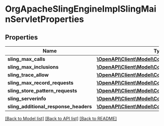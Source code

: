 # OrgApacheSlingEngineImplSlingMainServletProperties

## Properties
Name | Type | Description | Notes
------------ | ------------- | ------------- | -------------
**sling_max_calls** | [**\OpenAPI\Client\Model\ConfigNodePropertyInteger**](ConfigNodePropertyInteger.md) |  | [optional] 
**sling_max_inclusions** | [**\OpenAPI\Client\Model\ConfigNodePropertyInteger**](ConfigNodePropertyInteger.md) |  | [optional] 
**sling_trace_allow** | [**\OpenAPI\Client\Model\ConfigNodePropertyBoolean**](ConfigNodePropertyBoolean.md) |  | [optional] 
**sling_max_record_requests** | [**\OpenAPI\Client\Model\ConfigNodePropertyInteger**](ConfigNodePropertyInteger.md) |  | [optional] 
**sling_store_pattern_requests** | [**\OpenAPI\Client\Model\ConfigNodePropertyArray**](ConfigNodePropertyArray.md) |  | [optional] 
**sling_serverinfo** | [**\OpenAPI\Client\Model\ConfigNodePropertyString**](ConfigNodePropertyString.md) |  | [optional] 
**sling_additional_response_headers** | [**\OpenAPI\Client\Model\ConfigNodePropertyArray**](ConfigNodePropertyArray.md) |  | [optional] 

[[Back to Model list]](../README.md#documentation-for-models) [[Back to API list]](../README.md#documentation-for-api-endpoints) [[Back to README]](../README.md)


